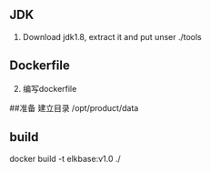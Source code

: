 

## JDK
1. Download jdk1.8, extract it and put unser ./tools

## Dockerfile
2.  编写dockerfile


##准备
建立目录
/opt/product/data



## build

docker build -t elkbase:v1.0 ./
